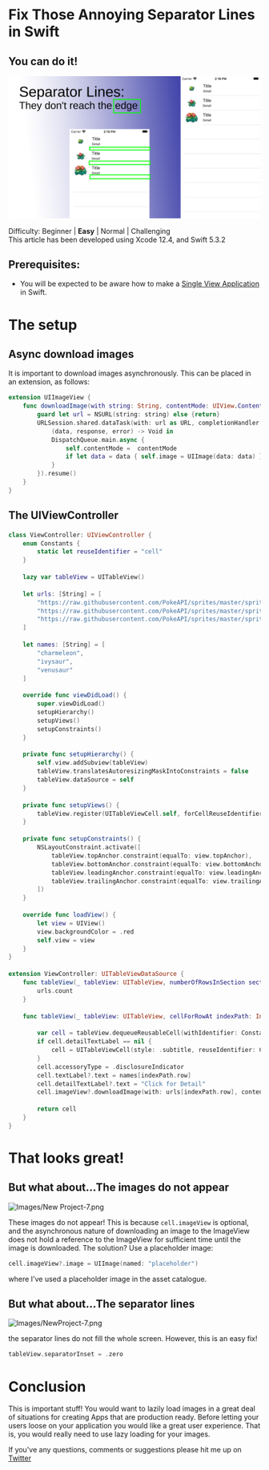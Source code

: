 # Fix Those Annoying Separator Lines in Swift
## You can do it!

![Images/NewProject-7.png](Images/NewProject-7.png)

Difficulty: Beginner | **Easy** | Normal | Challenging<br/>
This article has been developed using Xcode 12.4, and Swift 5.3.2

## Prerequisites: 
* You will be expected to be aware how to make a [Single View Application](https://medium.com/swlh/your-first-ios-application-using-xcode-9983cf6efb71) in Swift.

# The setup
## Async download images
It is important to download images asynchronously. This can be placed in an extension, as follows:

```swift
extension UIImageView {
    func downloadImage(with string: String, contentMode: UIView.ContentMode) {
        guard let url = NSURL(string: string) else {return}
        URLSession.shared.dataTask(with: url as URL, completionHandler: {
            (data, response, error) -> Void in
            DispatchQueue.main.async {
                self.contentMode =  contentMode
                if let data = data { self.image = UIImage(data: data) }
            }
        }).resume()
    }
}
```

## The UIViewController

```swift
class ViewController: UIViewController {
    enum Constants {
        static let reuseIdentifier = "cell"
    }
    
    lazy var tableView = UITableView()
    
    let urls: [String] = [
        "https://raw.githubusercontent.com/PokeAPI/sprites/master/sprites/pokemon/back/5.png",
        "https://raw.githubusercontent.com/PokeAPI/sprites/master/sprites/pokemon/back/2.png",
        "https://raw.githubusercontent.com/PokeAPI/sprites/master/sprites/pokemon/back/3.png"
    ]
    
    let names: [String] = [
        "charmeleon",
        "ivysaur",
        "venusaur"
    ]

    override func viewDidLoad() {
        super.viewDidLoad()
        setupHierarchy()
        setupViews()
        setupConstraints()
    }
    
    private func setupHierarchy() {
        self.view.addSubview(tableView)
        tableView.translatesAutoresizingMaskIntoConstraints = false
        tableView.dataSource = self
    }
    
    private func setupViews() {
        tableView.register(UITableViewCell.self, forCellReuseIdentifier: "cell")
    }
    
    private func setupConstraints() {
        NSLayoutConstraint.activate([
            tableView.topAnchor.constraint(equalTo: view.topAnchor),
            tableView.bottomAnchor.constraint(equalTo: view.bottomAnchor),
            tableView.leadingAnchor.constraint(equalTo: view.leadingAnchor),
            tableView.trailingAnchor.constraint(equalTo: view.trailingAnchor)
        ])
    }
    
    override func loadView() {
        let view = UIView()
        view.backgroundColor = .red
        self.view = view
    }
}

extension ViewController: UITableViewDataSource {
    func tableView(_ tableView: UITableView, numberOfRowsInSection section: Int) -> Int {
        urls.count
    }
    
    func tableView(_ tableView: UITableView, cellForRowAt indexPath: IndexPath) -> UITableViewCell {
        
        var cell = tableView.dequeueReusableCell(withIdentifier: Constants.reuseIdentifier, for: indexPath)
        if cell.detailTextLabel == nil {
            cell = UITableViewCell(style: .subtitle, reuseIdentifier: Constants.reuseIdentifier)
        }
        cell.accessoryType = .disclosureIndicator
        cell.textLabel?.text = names[indexPath.row]
        cell.detailTextLabel?.text = "Click for Detail"
        cell.imageView?.downloadImage(with: urls[indexPath.row], contentMode: .scaleAspectFit)
        
        return cell
    }
}
```

# That looks great!
## But what about...The images do not appear

![Images/New Project-7.png]("Images/img1.png")

These images do not appear! This is because `cell.imageView` is optional, and the asynchronous nature of downloading an image to the ImageView does not hold a reference to the ImageView for sufficient time until the image is downloaded. The solution? Use a placeholder image:

```swift
cell.imageView?.image = UIImage(named: "placeholder")
```

where I've used a placeholder image in the asset catalogue. 

## But what about...The separator lines

![Images/NewProject-7.png]("Images/img2.png")

the separator lines do not fill the whole screen. However, this is an easy fix!

```swift
tableView.separatorInset = .zero
```



# Conclusion
This is important stuff! You would want to lazily load images in a great deal of situations for creating Apps that are production ready. Before letting your users loose on your application you would like a great user experience. That is, you would really need to use lazy loading for your images. 


If you've any questions, comments or suggestions please hit me up on [Twitter](https://twitter.com/stevenpcurtis) 

